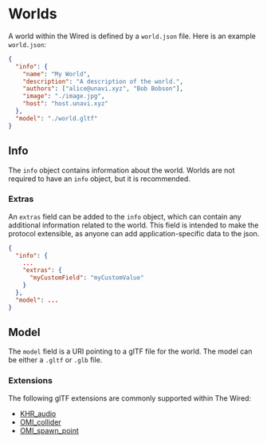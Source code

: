 # Worlds

A world within the Wired is defined by a `world.json` file. Here is an example `world.json`:

```json
{
  "info": {
    "name": "My World",
    "description": "A description of the world.",
    "authors": ["alice@unavi.xyz", "Bob Bobson"],
    "image": "./image.jpg",
    "host": "host.unavi.xyz"
  },
  "model": "./world.gltf"
}
```

## Info

The `info` object contains information about the world. Worlds are not required to have an `info` object, but it is recommended.

### Extras

An `extras` field can be added to the `info` object, which can contain any additional information related to the world. This field is intended to make the protocol extensible, as anyone can add application-specific data to the json.

```json
{
  "info": {
    ...
    "extras": {
      "myCustomField": "myCustomValue"
    }
  },
  "model": ...
}
```

## Model

The `model` field is a URI pointing to a glTF file for the world. The model can be either a `.gltf` or `.glb` file.

### Extensions

The following glTF extensions are commonly supported within The Wired:

- [KHR_audio](https://github.com/omigroup/gltf-extensions/tree/main/extensions/2.0/KHR_audio)
- [OMI_collider](https://github.com/omigroup/gltf-extensions/tree/main/extensions/2.0/OMI_collider)
- [OMI_spawn_point](https://github.com/omigroup/gltf-extensions/tree/main/extensions/2.0/OMI_spawn_point)
